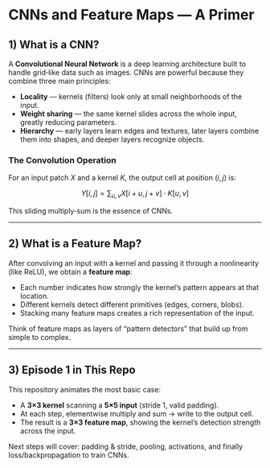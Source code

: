 # CNNs and Feature Maps — A Primer

## 1) What is a CNN?

A **Convolutional Neural Network** is a deep learning architecture built to handle grid‑like data such as images. CNNs are powerful because they combine three main principles:

* **Locality** — kernels (filters) look only at small neighborhoods of the input.
* **Weight sharing** — the same kernel slides across the whole input, greatly reducing parameters.
* **Hierarchy** — early layers learn edges and textures, later layers combine them into shapes, and deeper layers recognize objects.

### The Convolution Operation

For an input patch $X$ and a kernel $K$, the output cell at position $(i,j)$ is:

$$
Y[i,j] = \sum_{u,v} X[i+u, j+v] \cdot K[u,v]
$$

This sliding multiply‑sum is the essence of CNNs.

---

## 2) What is a Feature Map?

After convolving an input with a kernel and passing it through a nonlinearity (like ReLU), we obtain a **feature map**:

* Each number indicates how strongly the kernel’s pattern appears at that location.
* Different kernels detect different primitives (edges, corners, blobs).
* Stacking many feature maps creates a rich representation of the input.

Think of feature maps as layers of “pattern detectors” that build up from simple to complex.

---

## 3) Episode 1 in This Repo

This repository animates the most basic case:

* A **3×3 kernel** scanning a **5×5 input** (stride 1, valid padding).
* At each step, elementwise multiply and sum → write to the output cell.
* The result is a **3×3 feature map**, showing the kernel’s detection strength across the input.

Next steps will cover: padding & stride, pooling, activations, and finally loss/backpropagation to train CNNs.

